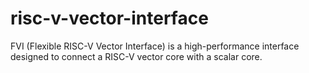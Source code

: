 # risc-v-vector-interface
FVI (Flexible RISC-V Vector Interface) is a high-performance interface designed to connect a RISC-V vector core with a scalar core.
